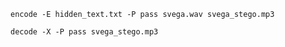```encode -E hidden_text.txt -P pass svega.wav svega_stego.mp3```

```decode -X -P pass svega_stego.mp3```